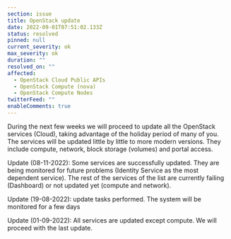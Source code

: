 ```yaml
---
section: issue
title: OpenStack update
date: 2022-09-01T07:51:02.133Z
status: resolved
pinned: null
current_severity: ok
max_severity: ok
duration: ""
resolved_on: ""
affected:
  - OpenStack Cloud Public APIs
  - OpenStack Compute (nova)
  - OpenStack Compute Nodes
twitterFeed: ""
enableComments: true
---
```

During the next few weeks we will proceed to update all the OpenStack services (Cloud), taking advantage of the holiday period of many of you. The services will be updated little by little to more modern versions. They include compute, network, block storage (volumes) and portal access.

Update (08-11-2022): Some services are successfully updated. They are being monitored for future problems (Identity Service as the most dependent service). The rest of the services of the list are currently failing (Dashboard) or not updated yet (compute and network).

Update (19-08-2022): update tasks performed. The system will be monitored for a few days

Update (01-09-2022): All services are updated except compute. We will proceed with the last update.